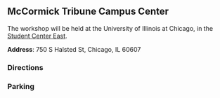 ## McCormick Tribune Campus Center

The workshop will be held at the University of Illinois at Chicago, in the [Student Center East](https://sa.uic.edu/).

**Address**: 750 S Halsted St, Chicago, IL 60607


### Directions



### Parking


